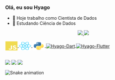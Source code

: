 ### Olá, eu sou Hyago

- 🔭 Hoje trabalho como Cientista de Dados
- 🌱 Estudando Ciência de Dados

<div align="center">
  <a href="https://github.com/iMashiro">
  <img height="180em" src="https://github-readme-stats.vercel.app/api?username=imashiro&show_icons=true&theme=dracula&include_all_commits=true&count_private=true"/>
  <img height="180em" src="https://github-readme-stats.vercel.app/api/top-langs/?username=imashiro&layout=compact&langs_count=7&theme=dracula"/>
</div>

  <div style="display: inline_block"><br>
  <img align="center" alt="Hyago-Js" height="30" width="40" src="https://raw.githubusercontent.com/devicons/devicon/master/icons/javascript/javascript-plain.svg">
  <img align="center" alt="Hyago-React" height="30" width="40" src="https://raw.githubusercontent.com/devicons/devicon/master/icons/react/react-original.svg">
  <img align="center" alt="Rafa-Python" height="30" width="40" src="https://raw.githubusercontent.com/devicons/devicon/master/icons/python/python-original.svg">
  <img align="center" alt="Hyago-Dart" height="30" width="40" src="https://cdn.jsdelivr.net/gh/devicons/devicon/icons/dart/dart-original.svg">
  <img align="center" alt="Hyago-Flutter" height="30" width="40" src="https://cdn.jsdelivr.net/gh/devicons/devicon/icons/flutter/flutter-original.svg">
</div>

  ##
  
<div> 
  <a href="https://instagram.com/britohyago" target="_blank"><img src="https://img.shields.io/badge/-Instagram-%23E4405F?style=for-the-badge&logo=instagram&logoColor=white" target="_blank"></a>
  <a href = "mailto:hpb@ic.ufal.br"><img src="https://img.shields.io/badge/-Gmail-%23333?style=for-the-badge&logo=gmail&logoColor=white" target="_blank"></a>
  <a href="https://www.linkedin.com/in/hyago-procopio-brito-418093177" target="_blank"><img src="https://img.shields.io/badge/-LinkedIn-%230077B5?style=for-the-badge&logo=linkedin&logoColor=white" target="_blank"></a>  
</div>
  
![Snake animation](https://github.com/imashiro/imashiro/blob/output/github-contribution-grid-snake.svg)
